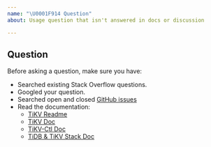 ```yaml
---
name: "\U0001F914 Question"
about: Usage question that isn't answered in docs or discussion

---
```


## Question

Before asking a question, make sure you have:

- Searched existing Stack Overflow questions.
- Googled your question.
- Searched open and closed [GitHub issues](https://github.com/pingcap/tikv/issues?utf8=%E2%9C%93&q=is%3Aissue)
- Read the documentation:
  - [TiKV Readme](https://github.com/pingcap/tikv)
  - [TiKV Doc](https://github.com/pingcap/tikv/wiki/TiKV-Documentation)
  - [TiKV-Ctl Doc](https://pingcap.github.io/docs/tools/tikv-control/)
  - [TiDB & TiKV Stack Doc](https://pingcap.github.io/docs/)
